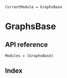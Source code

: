 ```@meta
CurrentModule = GraphsBase
```

# GraphsBase

## API reference

```@autodocs
Modules = [GraphsBase]
```

## Index

```@index
```
